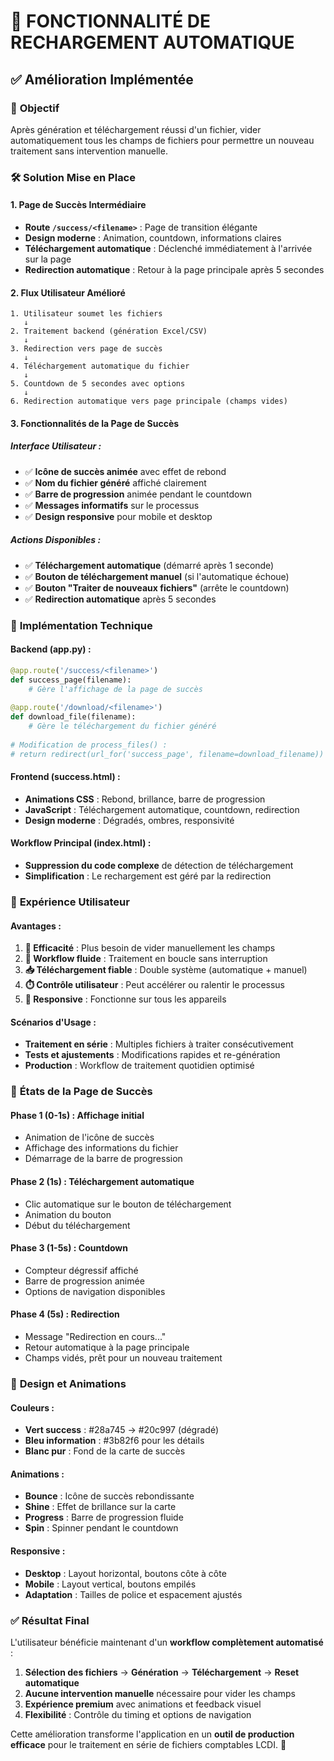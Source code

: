 # 🔄 FONCTIONNALITÉ DE RECHARGEMENT AUTOMATIQUE

## ✅ **Amélioration Implémentée**

### 🎯 **Objectif**
Après génération et téléchargement réussi d'un fichier, vider automatiquement tous les champs de fichiers pour permettre un nouveau traitement sans intervention manuelle.

### 🛠️ **Solution Mise en Place**

#### **1. Page de Succès Intermédiaire**
- **Route `/success/<filename>`** : Page de transition élégante
- **Design moderne** : Animation, countdown, informations claires
- **Téléchargement automatique** : Déclenché immédiatement à l'arrivée sur la page
- **Redirection automatique** : Retour à la page principale après 5 secondes

#### **2. Flux Utilisateur Amélioré**
```
1. Utilisateur soumet les fichiers
   ↓
2. Traitement backend (génération Excel/CSV)
   ↓  
3. Redirection vers page de succès
   ↓
4. Téléchargement automatique du fichier
   ↓
5. Countdown de 5 secondes avec options
   ↓
6. Redirection automatique vers page principale (champs vides)
```

#### **3. Fonctionnalités de la Page de Succès**

##### **Interface Utilisateur :**
- ✅ **Icône de succès animée** avec effet de rebond
- ✅ **Nom du fichier généré** affiché clairement
- ✅ **Barre de progression** animée pendant le countdown
- ✅ **Messages informatifs** sur le processus
- ✅ **Design responsive** pour mobile et desktop

##### **Actions Disponibles :**
- ✅ **Téléchargement automatique** (démarré après 1 seconde)
- ✅ **Bouton de téléchargement manuel** (si l'automatique échoue)
- ✅ **Bouton "Traiter de nouveaux fichiers"** (arrête le countdown)
- ✅ **Redirection automatique** après 5 secondes

### 🔧 **Implémentation Technique**

#### **Backend (app.py) :**
```python
@app.route('/success/<filename>')
def success_page(filename):
    # Gère l'affichage de la page de succès
    
@app.route('/download/<filename>')  
def download_file(filename):
    # Gère le téléchargement du fichier généré
    
# Modification de process_files() :
# return redirect(url_for('success_page', filename=download_filename))
```

#### **Frontend (success.html) :**
- **Animations CSS** : Rebond, brillance, barre de progression
- **JavaScript** : Téléchargement automatique, countdown, redirection
- **Design moderne** : Dégradés, ombres, responsivité

#### **Workflow Principal (index.html) :**
- **Suppression du code complexe** de détection de téléchargement
- **Simplification** : Le rechargement est géré par la redirection

### 📱 **Expérience Utilisateur**

#### **Avantages :**
1. **🎯 Efficacité** : Plus besoin de vider manuellement les champs
2. **🔄 Workflow fluide** : Traitement en boucle sans interruption
3. **📥 Téléchargement fiable** : Double système (automatique + manuel)
4. **⏱️ Contrôle utilisateur** : Peut accélérer ou ralentir le processus
5. **📱 Responsive** : Fonctionne sur tous les appareils

#### **Scénarios d'Usage :**
- **Traitement en série** : Multiples fichiers à traiter consécutivement
- **Tests et ajustements** : Modifications rapides et re-génération
- **Production** : Workflow de traitement quotidien optimisé

### 🚀 **États de la Page de Succès**

#### **Phase 1 (0-1s) :** Affichage initial
- Animation de l'icône de succès
- Affichage des informations du fichier
- Démarrage de la barre de progression

#### **Phase 2 (1s) :** Téléchargement automatique
- Clic automatique sur le bouton de téléchargement
- Animation du bouton
- Début du téléchargement

#### **Phase 3 (1-5s) :** Countdown
- Compteur dégressif affiché
- Barre de progression animée
- Options de navigation disponibles

#### **Phase 4 (5s) :** Redirection
- Message "Redirection en cours..."
- Retour automatique à la page principale
- Champs vidés, prêt pour un nouveau traitement

### 🎨 **Design et Animations**

#### **Couleurs :**
- **Vert success** : #28a745 → #20c997 (dégradé)
- **Bleu information** : #3b82f6 pour les détails
- **Blanc pur** : Fond de la carte de succès

#### **Animations :**
- **Bounce** : Icône de succès rebondissante
- **Shine** : Effet de brillance sur la carte
- **Progress** : Barre de progression fluide
- **Spin** : Spinner pendant le countdown

#### **Responsive :**
- **Desktop** : Layout horizontal, boutons côte à côte
- **Mobile** : Layout vertical, boutons empilés
- **Adaptation** : Tailles de police et espacement ajustés

### ✅ **Résultat Final**

L'utilisateur bénéficie maintenant d'un **workflow complètement automatisé** :
1. **Sélection des fichiers** → **Génération** → **Téléchargement** → **Reset automatique**
2. **Aucune intervention manuelle** nécessaire pour vider les champs
3. **Expérience premium** avec animations et feedback visuel
4. **Flexibilité** : Contrôle du timing et options de navigation

Cette amélioration transforme l'application en un **outil de production efficace** pour le traitement en série de fichiers comptables LCDI. 🎉
